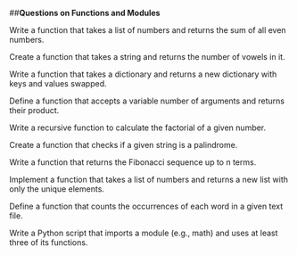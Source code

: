 ##**Questions on Functions and Modules**

Write a function that takes a list of numbers and returns the sum of all even numbers.

Create a function that takes a string and returns the number of vowels in it.

Write a function that takes a dictionary and returns a new dictionary with keys and values swapped.

Define a function that accepts a variable number of arguments and returns their product.

Write a recursive function to calculate the factorial of a given number.

Create a function that checks if a given string is a palindrome.

Write a function that returns the Fibonacci sequence up to n terms.

Implement a function that takes a list of numbers and returns a new list with only the unique elements.

Define a function that counts the occurrences of each word in a given text file.

Write a Python script that imports a module (e.g., math) and uses at least three of its functions.
